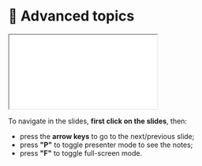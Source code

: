 # 🎥 Advanced topics

<iframe class="slides"
        src="../slides/index.html?file=../slides/advanced_topics_slides.md"></iframe>

To navigate in the slides, **first click on the slides**, then:
- press the **arrow keys** to go to the next/previous slide;
- press **"P"** to toggle presenter mode to see the notes;
- press **"F"** to toggle full-screen mode.